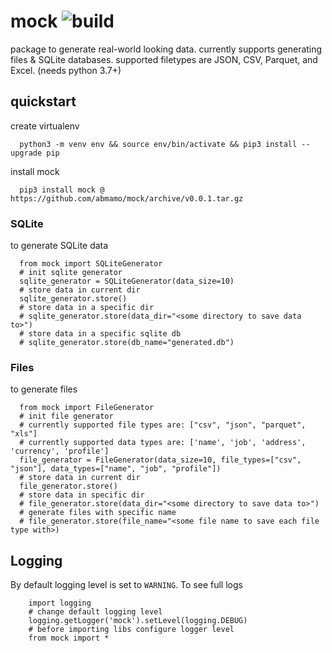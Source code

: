 # mock ![build](https://github.com/abmamo/mock/workflows/build/badge.svg?branch=main)

package to generate real-world looking data. currently supports generating files & SQLite databases. supported filetypes are JSON, CSV, Parquet, and Excel. (needs python 3.7+)

## quickstart
create virtualenv
```
  python3 -m venv env && source env/bin/activate && pip3 install --upgrade pip
```
install mock
```
  pip3 install mock @ https://github.com/abmamo/mock/archive/v0.0.1.tar.gz
```
### SQLite
to generate SQLite data
```
  from mock import SQLiteGenerator
  # init sqlite generator
  sqlite_generator = SQLiteGenerator(data_size=10)
  # store data in current dir
  sqlite_generator.store()
  # store data in a specific dir
  # sqlite_generator.store(data_dir="<some directory to save data to>")
  # store data in a specific sqlite db
  # sqlite_generator.store(db_name="generated.db")
```
### Files
to generate files
```
  from mock import FileGenerator
  # init file generator
  # currently supported file types are: ["csv", "json", "parquet", "xls"]
  # currently supported data types are: ['name', 'job', 'address', 'currency', 'profile']
  file_generator = FileGenerator(data_size=10, file_types=["csv", "json"], data_types=["name", "job", "profile"])
  # store data in current dir
  file_generator.store()
  # store data in specific dir
  # file_generator.store(data_dir="<some directory to save data to>")
  # generate files with specific name
  # file_generator.store(file_name="<some file name to save each file type with>)
```
## Logging
By default logging level is set to `WARNING`. To see full logs
```
    import logging
    # change default logging level
    logging.getLogger('mock').setLevel(logging.DEBUG)
    # before importing libs configure logger level
    from mock import *
```